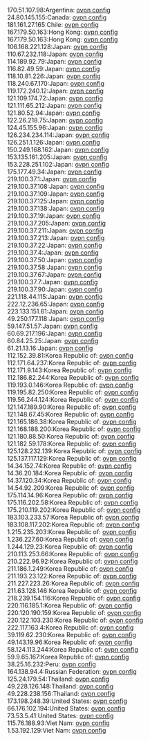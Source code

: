 170.51.107.98:Argentina: [ovpn config](vpn/170_51_107_98.ovpn)  
24.80.145.155:Canada: [ovpn config](vpn/24_80_145_155.ovpn)  
181.161.27.165:Chile: [ovpn config](vpn/181_161_27_165.ovpn)  
167.179.50.163:Hong Kong: [ovpn config](vpn/167_179_50_163.ovpn)  
167.179.50.163:Hong Kong: [ovpn config](vpn/167_179_50_163.ovpn)  
106.168.221.128:Japan: [ovpn config](vpn/106_168_221_128.ovpn)  
110.67.232.118:Japan: [ovpn config](vpn/110_67_232_118.ovpn)  
114.189.92.79:Japan: [ovpn config](vpn/114_189_92_79.ovpn)  
116.82.49.59:Japan: [ovpn config](vpn/116_82_49_59.ovpn)  
118.10.81.226:Japan: [ovpn config](vpn/118_10_81_226.ovpn)  
118.240.67.170:Japan: [ovpn config](vpn/118_240_67_170.ovpn)  
119.172.240.12:Japan: [ovpn config](vpn/119_172_240_12.ovpn)  
121.109.174.72:Japan: [ovpn config](vpn/121_109_174_72.ovpn)  
121.111.65.212:Japan: [ovpn config](vpn/121_111_65_212.ovpn)  
121.80.52.94:Japan: [ovpn config](vpn/121_80_52_94.ovpn)  
122.26.218.75:Japan: [ovpn config](vpn/122_26_218_75.ovpn)  
124.45.155.96:Japan: [ovpn config](vpn/124_45_155_96.ovpn)  
126.234.234.114:Japan: [ovpn config](vpn/126_234_234_114.ovpn)  
126.251.1.126:Japan: [ovpn config](vpn/126_251_1_126.ovpn)  
150.249.168.162:Japan: [ovpn config](vpn/150_249_168_162.ovpn)  
153.135.161.205:Japan: [ovpn config](vpn/153_135_161_205.ovpn)  
153.228.251.102:Japan: [ovpn config](vpn/153_228_251_102.ovpn)  
175.177.49.34:Japan: [ovpn config](vpn/175_177_49_34.ovpn)  
219.100.37.1:Japan: [ovpn config](vpn/219_100_37_1.ovpn)  
219.100.37.108:Japan: [ovpn config](vpn/219_100_37_108.ovpn)  
219.100.37.109:Japan: [ovpn config](vpn/219_100_37_109.ovpn)  
219.100.37.125:Japan: [ovpn config](vpn/219_100_37_125.ovpn)  
219.100.37.138:Japan: [ovpn config](vpn/219_100_37_138.ovpn)  
219.100.37.19:Japan: [ovpn config](vpn/219_100_37_19.ovpn)  
219.100.37.205:Japan: [ovpn config](vpn/219_100_37_205.ovpn)  
219.100.37.211:Japan: [ovpn config](vpn/219_100_37_211.ovpn)  
219.100.37.213:Japan: [ovpn config](vpn/219_100_37_213.ovpn)  
219.100.37.22:Japan: [ovpn config](vpn/219_100_37_22.ovpn)  
219.100.37.4:Japan: [ovpn config](vpn/219_100_37_4.ovpn)  
219.100.37.50:Japan: [ovpn config](vpn/219_100_37_50.ovpn)  
219.100.37.58:Japan: [ovpn config](vpn/219_100_37_58.ovpn)  
219.100.37.67:Japan: [ovpn config](vpn/219_100_37_67.ovpn)  
219.100.37.7:Japan: [ovpn config](vpn/219_100_37_7.ovpn)  
219.100.37.90:Japan: [ovpn config](vpn/219_100_37_90.ovpn)  
221.118.44.115:Japan: [ovpn config](vpn/221_118_44_115.ovpn)  
222.12.236.65:Japan: [ovpn config](vpn/222_12_236_65.ovpn)  
223.133.151.61:Japan: [ovpn config](vpn/223_133_151_61.ovpn)  
49.250.177.118:Japan: [ovpn config](vpn/49_250_177_118.ovpn)  
59.147.51.57:Japan: [ovpn config](vpn/59_147_51_57.ovpn)  
60.69.217.196:Japan: [ovpn config](vpn/60_69_217_196.ovpn)  
60.84.25.25:Japan: [ovpn config](vpn/60_84_25_25.ovpn)  
61.21.13.16:Japan: [ovpn config](vpn/61_21_13_16.ovpn)  
112.152.39.81:Korea Republic of: [ovpn config](vpn/112_152_39_81.ovpn)  
112.171.64.237:Korea Republic of: [ovpn config](vpn/112_171_64_237.ovpn)  
112.171.9.143:Korea Republic of: [ovpn config](vpn/112_171_9_143.ovpn)  
112.186.82.244:Korea Republic of: [ovpn config](vpn/112_186_82_244.ovpn)  
119.193.0.146:Korea Republic of: [ovpn config](vpn/119_193_0_146.ovpn)  
119.195.82.250:Korea Republic of: [ovpn config](vpn/119_195_82_250.ovpn)  
119.56.244.124:Korea Republic of: [ovpn config](vpn/119_56_244_124.ovpn)  
121.147.189.90:Korea Republic of: [ovpn config](vpn/121_147_189_90.ovpn)  
121.148.67.45:Korea Republic of: [ovpn config](vpn/121_148_67_45.ovpn)  
121.165.186.38:Korea Republic of: [ovpn config](vpn/121_165_186_38.ovpn)  
121.168.188.200:Korea Republic of: [ovpn config](vpn/121_168_188_200.ovpn)  
121.180.88.50:Korea Republic of: [ovpn config](vpn/121_180_88_50.ovpn)  
121.182.59.178:Korea Republic of: [ovpn config](vpn/121_182_59_178.ovpn)  
125.128.232.139:Korea Republic of: [ovpn config](vpn/125_128_232_139.ovpn)  
125.137.117.129:Korea Republic of: [ovpn config](vpn/125_137_117_129.ovpn)  
14.34.152.74:Korea Republic of: [ovpn config](vpn/14_34_152_74.ovpn)  
14.36.20.184:Korea Republic of: [ovpn config](vpn/14_36_20_184.ovpn)  
14.37.120.34:Korea Republic of: [ovpn config](vpn/14_37_120_34.ovpn)  
14.54.92.209:Korea Republic of: [ovpn config](vpn/14_54_92_209.ovpn)  
175.114.14.96:Korea Republic of: [ovpn config](vpn/175_114_14_96.ovpn)  
175.116.202.58:Korea Republic of: [ovpn config](vpn/175_116_202_58.ovpn)  
175.210.119.202:Korea Republic of: [ovpn config](vpn/175_210_119_202.ovpn)  
183.103.233.57:Korea Republic of: [ovpn config](vpn/183_103_233_57.ovpn)  
183.108.117.202:Korea Republic of: [ovpn config](vpn/183_108_117_202.ovpn)  
1.215.235.203:Korea Republic of: [ovpn config](vpn/1_215_235_203.ovpn)  
1.236.227.60:Korea Republic of: [ovpn config](vpn/1_236_227_60.ovpn)  
1.244.129.23:Korea Republic of: [ovpn config](vpn/1_244_129_23.ovpn)  
210.113.253.66:Korea Republic of: [ovpn config](vpn/210_113_253_66.ovpn)  
210.222.96.92:Korea Republic of: [ovpn config](vpn/210_222_96_92.ovpn)  
211.186.1.249:Korea Republic of: [ovpn config](vpn/211_186_1_249.ovpn)  
211.193.23.122:Korea Republic of: [ovpn config](vpn/211_193_23_122.ovpn)  
211.227.223.26:Korea Republic of: [ovpn config](vpn/211_227_223_26.ovpn)  
211.63.128.146:Korea Republic of: [ovpn config](vpn/211_63_128_146.ovpn)  
218.239.154.116:Korea Republic of: [ovpn config](vpn/218_239_154_116.ovpn)  
220.116.185.1:Korea Republic of: [ovpn config](vpn/220_116_185_1.ovpn)  
220.120.190.159:Korea Republic of: [ovpn config](vpn/220_120_190_159.ovpn)  
220.122.103.230:Korea Republic of: [ovpn config](vpn/220_122_103_230.ovpn)  
222.117.163.4:Korea Republic of: [ovpn config](vpn/222_117_163_4.ovpn)  
39.119.62.230:Korea Republic of: [ovpn config](vpn/39_119_62_230.ovpn)  
49.143.19.96:Korea Republic of: [ovpn config](vpn/49_143_19_96.ovpn)  
58.124.113.244:Korea Republic of: [ovpn config](vpn/58_124_113_244.ovpn)  
59.9.65.167:Korea Republic of: [ovpn config](vpn/59_9_65_167.ovpn)  
38.25.16.232:Peru: [ovpn config](vpn/38_25_16_232.ovpn)  
164.138.94.4:Russian Federation: [ovpn config](vpn/164_138_94_4.ovpn)  
125.24.179.54:Thailand: [ovpn config](vpn/125_24_179_54.ovpn)  
49.228.126.148:Thailand: [ovpn config](vpn/49_228_126_148.ovpn)  
49.228.238.156:Thailand: [ovpn config](vpn/49_228_238_156.ovpn)  
173.198.248.39:United States: [ovpn config](vpn/173_198_248_39.ovpn)  
66.176.102.194:United States: [ovpn config](vpn/66_176_102_194.ovpn)  
73.53.5.41:United States: [ovpn config](vpn/73_53_5_41.ovpn)  
115.76.188.93:Viet Nam: [ovpn config](vpn/115_76_188_93.ovpn)  
1.53.192.129:Viet Nam: [ovpn config](vpn/1_53_192_129.ovpn)  
